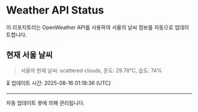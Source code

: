 
# Weather API Status

이 리포지토리는 OpenWeather API를 사용하여 서울의 날씨 정보를 자동으로 업데이트합니다.

## 현재 서울 날씨
> 서울의 현재 날씨: scattered clouds, 온도: 29.78°C, 습도: 74%

⏳ 업데이트 시간: 2025-08-16 01:18:36 (UTC)

---
자동 업데이트 봇에 의해 관리됩니다.
